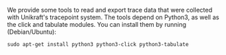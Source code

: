 We provide some tools to read and export trace data that were collected with Unikraft's tracepoint system.
The tools depend on Python3, as well as the click and tabulate modules.
You can install them by running (Debian/Ubuntu):


```
sudo apt-get install python3 python3-click python3-tabulate
```

